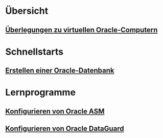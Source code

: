 # Übersicht
## [Überlegungen zu virtuellen Oracle-Computern](oracle-considerations.md)
# Schnellstarts
## [Erstellen einer Oracle-Datenbank](oracle-database-quick-create.md) 
# Lernprogramme
## [Konfigurieren von Oracle ASM](asm-configuration.md)
## [Konfigurieren von Oracle DataGuard](configuring-oracle-dataguard.md)
